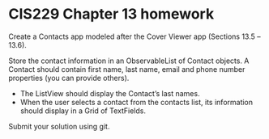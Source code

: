 # CIS229 Chapter 13 homework

Create a Contacts app modeled after the Cover Viewer app (Sections 13.5 –13.6). 

Store the contact information in an ObservableList of Contact objects. 
A Contact should contain first name, last name, email and phone number properties (you can provide others). 

* The ListView should display the Contact’s last names.
* When the user selects a contact from the contacts list, its information should display in a Grid of TextFields. 

Submit your solution using git.

